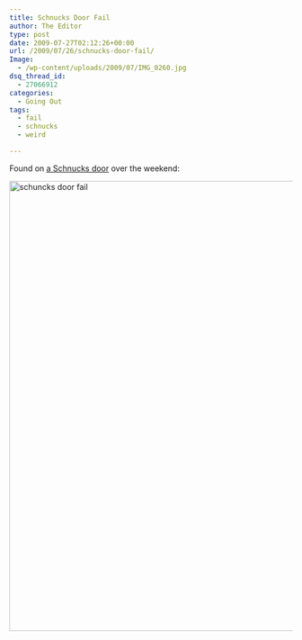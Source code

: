 ```yaml
---
title: Schnucks Door Fail
author: The Editor
type: post
date: 2009-07-27T02:12:26+00:00
url: /2009/07/26/schnucks-door-fail/
Image:
  - /wp-content/uploads/2009/07/IMG_0260.jpg
dsq_thread_id:
  - 27066912
categories:
  - Going Out
tags:
  - fail
  - schnucks
  - weird

---
```

Found on [a Schnucks door][1] over the weekend:

[<img class="aligncenter size-full wp-image-1100" title="schuncks door fail" src="http://punchingkitty.com/wp-content/uploads/2009/07/IMG_0260.jpg" alt="schuncks door fail" width="600" height="800" srcset="http://media.punchingkitty.com/wordpress/2009/07/IMG_0260.jpg 600w, http://media.punchingkitty.com/wordpress/2009/07/IMG_0260-225x300.jpg 225w" sizes="(max-width: 600px) 100vw, 600px" />][2]

 [1]: http://maps.google.com/maps?f=q&source=s_q&hl=en&geocode=&q=schnucks&sll=38.580413,-90.359502&sspn=0.009192,0.016608&ie=UTF8&radius=0.45&rq=1&ll=38.584455,-90.355661&spn=0,359.983392&z=16&iwloc=A&layer=c&cbll=38.58364,-90.357064&panoid=erxVmcMlJcvnPm9Lh2nx-g&cbp=12,163.21,,0,6.05
 [2]: http://punchingkitty.com/wp-content/uploads/2009/07/IMG_0260.jpg
